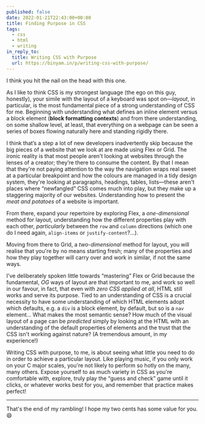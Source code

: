 ```yaml
---
published: false
date: 2022-01-21T22:43:00+00:00
title: Finding Purpose in CSS
tags:
  - css
  - html
  - writing
in_reply_to:
  title: Writing CSS with Purpose
  url: https://binyam.in/p/writing-css-with-purpose/
---
```


I think you hit the nail on the head with this one.

As I like to think CSS is my strongest language (the ego on this guy, honestly), your simile with the layout of a keyboard was spot on—*layout*, in particular, is the most fundamental piece of a strong understanding of CSS for me. Beginning with understanding what defines an inline element versus a block element (**block formatting contexts**) and from there understanding, on some shallow level, at least, that everything on a webpage can be seen a series of boxes flowing naturally here and standing rigidly there.

I think that’s a step a lot of new developers inadvertently skip because the big pieces of a website that we look at are made using Flex or Grid. The ironic reality is that most people aren't looking at websites through the lenses of a creator; they’re there to consume the content. By that I mean that they're not paying attention to the way the navigation wraps real sweet at a particular breakpoint and how the colours are managed in a tidy design system, they're looking at paragraphs, headings, tables, lists—these aren't places where <q>newfangled</q> CSS comes much into play, but they make up a staggering majority of our websites. Understanding how to present the *meat and potatoes* of a website is important.

From there, expand your repertoire by exploring Flex, a *one-dimensional* method for layout, understanding how the different properties play with each other, *particularly* between the `row` and `column` directions (which one do I need again, `align-items` or `justify-content`?…).

Moving from there to Grid, a *two-dimensional* method for layout, you will realise that you're by no means starting fresh; many of the properties and how they play together will carry over and work in similar, if not the same ways.

I've deliberately spoken little towards <q>mastering</q> Flex or Grid because the fundamental, *OG* ways of layout are that important to me, and work so well in our favour, in fact, that even with *zero CSS applied at all*, HTML still works and serve its purpose. Tied to an understanding of CSS is a crucial necessity to have some understanding of which HTML elements adopt which defaults, e.g. a `div` is a block element, by default, but so is a `nav` element… What makes the most semantic sense? How much of the visual layout of a page can be *predicted* simply by looking at the HTML with an understanding of the default properties of elements and the trust that the CSS isn't working against nature? (A tremendous amount, in my experience!)

Writing CSS with purpose, to me, is about seeing what little you need to do in order to achieve a particular layout. Like playing music, if you only work on your C major scales, you're not likely to perform so hotly on the many, many others. Expose yourself to as much variety in CSS as you're comfortable with, explore, truly play the <q>guess and check</q> game until it clicks, or whatever works best for you, and remember that practice makes perfect!

--------

That's the end of my rambling! I hope my two cents has some value for you. 😄
